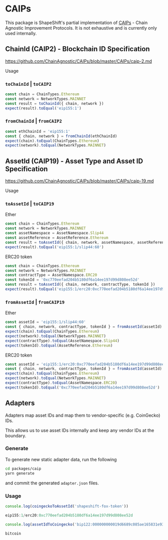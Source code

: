 # CAIPs

This package is ShapeShift's partial implementation of [CAIPs](https://github.com/ChainAgnostic/CAIPs) - Chain Agnostic Improvement Protocols.
It is not exhaustive and is currently only used internally.

## ChainId (CAIP2) - Blockchain ID Specification

https://github.com/ChainAgnostic/CAIPs/blob/master/CAIPs/caip-2.md

Usage

### `toChainId` | `toCAIP2`

```ts
const chain = ChainTypes.Ethereum
const network = NetworkTypes.MAINNET
const result = toChainId({ chain, network })
expect(result).toEqual('eip155:1')
```

### `fromChainId` | `fromCAIP2`

```ts
const ethChainId = 'eip155:1'
const { chain, network } = fromChainId(ethChainId)
expect(chain).toEqual(ChainTypes.Ethereum)
expect(network).toEqual(NetworkTypes.MAINNET)
```

## AssetId (CAIP19) - Asset Type and Asset ID Specification

https://github.com/ChainAgnostic/CAIPs/blob/master/CAIPs/caip-19.md

Usage

### `toAssetId` | `toCAIP19`

Ether

```ts
const chain = ChainTypes.Ethereum
const network = NetworkTypes.MAINNET
const assetNamespace = AssetNamespace.Slip44
const assetReference = AssetReference.Ethereum
const result = toAssetId({ chain, network, assetNamespace, assetReference })
expect(result).toEqual('eip155:1/slip44:60')
```

ERC20 token

```ts
const chain = ChainTypes.Ethereum
const network = NetworkTypes.MAINNET
const contractType = AssetNamespace.ERC20
const tokenId = '0xc770eefad204b5180df6a14ee197d99d808ee52d'
const result = toAssetId({ chain, network, contractType, tokenId })
expect(result).toEqual('eip155:1/erc20:0xc770eefad204b5180df6a14ee197d99d808ee52d')
```

### `fromAssetId` | `fromCAIP19`

Ether

```ts
const assetId = 'eip155:1/slip44:60'
const { chain, network, contractType, tokenId } = fromAssetId(assetId)
expect(chain).toEqual(ChainTypes.Ethereum)
expect(network).toEqual(NetworkTypes.MAINNET)
expect(contractType).toEqual(AssetNamespace.Slip44)
expect(tokenId).toEqual(AssetReference.Ethereum)
```

ERC20 token

```ts
const assetId = 'eip155:1/erc20:0xc770eefad204b5180df6a14ee197d99d808ee52d'
const { chain, network, contractType, tokenId } = fromAssetId(assetId)
expect(chain).toEqual(ChainTypes.Ethereum)
expect(network).toEqual(NetworkTypes.MAINNET)
expect(contractType).toEqual(AssetNamespace.ERC20)
expect(tokenId).toEqual('0xc770eefad204b5180df6a14ee197d99d808ee52d')
```

## Adapters

Adapters map asset IDs and map them to vendor-specific (e.g. CoinGecko) IDs.

This allows us to use asset IDs internally and keep any vendor IDs at the boundary.

### Generate

To generate new static adapter data, run the following

```zsh
cd packages/caip
yarn generate
```

and commit the generated `adapter.json` files.

### Usage

```ts
console.log(coingeckoToAssetId('shapeshift-fox-token'))

eip155:1/erc20:0xc770eefad204b5180df6a14ee197d99d808ee52d

console.log(assetIdToCoingecko('bip122:000000000019d6689c085ae165831e93/slip44:0'))

bitcoin
```
